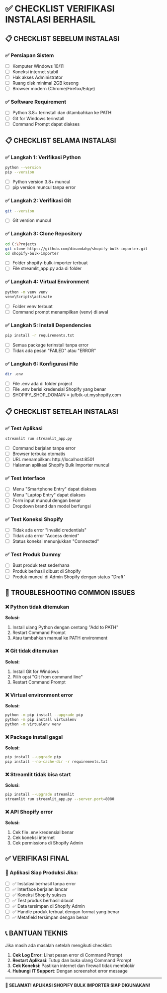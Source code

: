 # ✅ CHECKLIST VERIFIKASI INSTALASI BERHASIL

## 📋 CHECKLIST SEBELUM INSTALASI

### ✅ Persiapan Sistem
- [ ] Komputer Windows 10/11
- [ ] Koneksi internet stabil
- [ ] Hak akses Administrator
- [ ] Ruang disk minimal 2GB kosong
- [ ] Browser modern (Chrome/Firefox/Edge)

### ✅ Software Requirement
- [ ] Python 3.8+ terinstall dan ditambahkan ke PATH
- [ ] Git for Windows terinstall
- [ ] Command Prompt dapat diakses

## 📋 CHECKLIST SELAMA INSTALASI

### ✅ Langkah 1: Verifikasi Python
```bash
python --version
pip --version
```
- [ ] Python version 3.8+ muncul
- [ ] pip version muncul tanpa error

### ✅ Langkah 2: Verifikasi Git
```bash
git --version
```
- [ ] Git version muncul

### ✅ Langkah 3: Clone Repository
```bash
cd C:\Projects
git clone https://github.com/dinandahp/shopify-bulk-importer.git
cd shopify-bulk-importer
```
- [ ] Folder shopify-bulk-importer terbuat
- [ ] File streamlit_app.py ada di folder

### ✅ Langkah 4: Virtual Environment
```bash
python -m venv venv
venv\Scripts\activate
```
- [ ] Folder venv terbuat
- [ ] Command prompt menampilkan (venv) di awal

### ✅ Langkah 5: Install Dependencies
```bash
pip install -r requirements.txt
```
- [ ] Semua package terinstall tanpa error
- [ ] Tidak ada pesan "FAILED" atau "ERROR"

### ✅ Langkah 6: Konfigurasi File
```bash
dir .env
```
- [ ] File .env ada di folder project
- [ ] File .env berisi kredensial Shopify yang benar
- [ ] SHOPIFY_SHOP_DOMAIN = jufbtk-ut.myshopify.com

## 📋 CHECKLIST SETELAH INSTALASI

### ✅ Test Aplikasi
```bash
streamlit run streamlit_app.py
```
- [ ] Command berjalan tanpa error
- [ ] Browser terbuka otomatis
- [ ] URL menampilkan: http://localhost:8501
- [ ] Halaman aplikasi Shopify Bulk Importer muncul

### ✅ Test Interface
- [ ] Menu "Smartphone Entry" dapat diakses
- [ ] Menu "Laptop Entry" dapat diakses
- [ ] Form input muncul dengan benar
- [ ] Dropdown brand dan model berfungsi

### ✅ Test Koneksi Shopify
- [ ] Tidak ada error "Invalid credentials" 
- [ ] Tidak ada error "Access denied"
- [ ] Status koneksi menunjukkan "Connected"

### ✅ Test Produk Dummy
- [ ] Buat produk test sederhana
- [ ] Produk berhasil dibuat di Shopify
- [ ] Produk muncul di Admin Shopify dengan status "Draft"

## 🔧 TROUBLESHOOTING COMMON ISSUES

### ❌ Python tidak ditemukan
**Solusi:**
1. Install ulang Python dengan centang "Add to PATH"
2. Restart Command Prompt
3. Atau tambahkan manual ke PATH environment

### ❌ Git tidak ditemukan
**Solusi:**
1. Install Git for Windows
2. Pilih opsi "Git from command line"
3. Restart Command Prompt

### ❌ Virtual environment error
**Solusi:**
```bash
python -m pip install --upgrade pip
python -m pip install virtualenv
python -m virtualenv venv
```

### ❌ Package install gagal
**Solusi:**
```bash
pip install --upgrade pip
pip install --no-cache-dir -r requirements.txt
```

### ❌ Streamlit tidak bisa start
**Solusi:**
```bash
pip install --upgrade streamlit
streamlit run streamlit_app.py --server.port=8080
```

### ❌ API Shopify error
**Solusi:**
1. Cek file .env kredensial benar
2. Cek koneksi internet
3. Cek permissions di Shopify Admin

## ✅ VERIFIKASI FINAL

### 🎯 Aplikasi Siap Produksi Jika:
- [ ] ✅ Instalasi berhasil tanpa error
- [ ] ✅ Interface berjalan lancar
- [ ] ✅ Koneksi Shopify sukses
- [ ] ✅ Test produk berhasil dibuat
- [ ] ✅ Data tersimpan di Shopify Admin
- [ ] ✅ Handle produk terbuat dengan format yang benar
- [ ] ✅ Metafield tersimpan dengan benar

## 📞 BANTUAN TEKNIS

Jika masih ada masalah setelah mengikuti checklist:

1. **Cek Log Error**: Lihat pesan error di Command Prompt
2. **Restart Aplikasi**: Tutup dan buka ulang Command Prompt
3. **Cek Koneksi**: Pastikan internet dan firewall tidak memblokir
4. **Hubungi IT Support**: Dengan screenshot error message

---

**🎉 SELAMAT! APLIKASI SHOPIFY BULK IMPORTER SIAP DIGUNAKAN!**